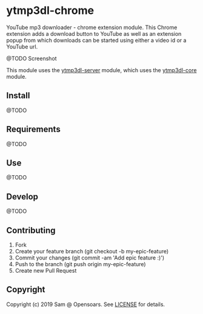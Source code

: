 # ytmp3dl-chrome

YouTube mp3 downloader - chrome extension module. This Chrome extension adds a download button to YouTube as well as an extension popup from which downloads can be started using either a video id or a YouTube url.

@TODO Screenshot

This module uses the [ytmp3dl-server](https://github.com/opensoars/ytmp3dl-server) module, which uses the [ytmp3dl-core](https://github.com/opensoars/ytmp3dl-core) module.

## Install

@TODO

## Requirements

@TODO

## Use

@TODO

## Develop

@TODO

## Contributing

1. Fork
2. Create your feature branch (git checkout -b my-epic-feature)
3. Commit your changes (git commit -am 'Add epic feature :)')
4. Push to the branch (git push origin my-epic-feature)
5. Create new Pull Request


## Copyright

Copyright (c) 2019 Sam @ Opensoars. See [LICENSE](https://github.com/opensoars/ezreq/blob/master/LICENSE) for details.